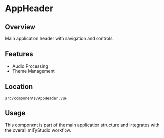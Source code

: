 # AppHeader

## Overview

Main application header with navigation and controls

## Features

- Audio Processing
- Theme Management

## Location

`src/components/AppHeader.vue`

## Usage

This component is part of the main application structure and integrates with the overall mITyStudio workflow.

